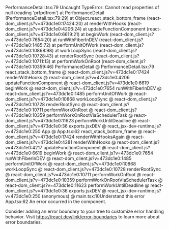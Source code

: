 PerformanceDetail.tsx:79 Uncaught TypeError: Cannot read properties of null (reading 'prfpdfrom')
    at PerformanceDetail (PerformanceDetail.tsx:79:29)
    at Object.react_stack_bottom_frame (react-dom_client.js?v=473dc1e0:17424:20)
    at renderWithHooks (react-dom_client.js?v=473dc1e0:4206:24)
    at updateFunctionComponent (react-dom_client.js?v=473dc1e0:6619:21)
    at beginWork (react-dom_client.js?v=473dc1e0:7654:20)
    at runWithFiberInDEV (react-dom_client.js?v=473dc1e0:1485:72)
    at performUnitOfWork (react-dom_client.js?v=473dc1e0:10868:98)
    at workLoopSync (react-dom_client.js?v=473dc1e0:10728:43)
    at renderRootSync (react-dom_client.js?v=473dc1e0:10711:13)
    at performWorkOnRoot (react-dom_client.js?v=473dc1e0:10359:46)
PerformanceDetail @ PerformanceDetail.tsx:79
react_stack_bottom_frame @ react-dom_client.js?v=473dc1e0:17424
renderWithHooks @ react-dom_client.js?v=473dc1e0:4206
updateFunctionComponent @ react-dom_client.js?v=473dc1e0:6619
beginWork @ react-dom_client.js?v=473dc1e0:7654
runWithFiberInDEV @ react-dom_client.js?v=473dc1e0:1485
performUnitOfWork @ react-dom_client.js?v=473dc1e0:10868
workLoopSync @ react-dom_client.js?v=473dc1e0:10728
renderRootSync @ react-dom_client.js?v=473dc1e0:10711
performWorkOnRoot @ react-dom_client.js?v=473dc1e0:10359
performWorkOnRootViaSchedulerTask @ react-dom_client.js?v=473dc1e0:11623
performWorkUntilDeadline @ react-dom_client.js?v=473dc1e0:36
<PerformanceDetail>
exports.jsxDEV @ react_jsx-dev-runtime.js?v=473dc1e0:250
App @ App.tsx:62
react_stack_bottom_frame @ react-dom_client.js?v=473dc1e0:17424
renderWithHooksAgain @ react-dom_client.js?v=473dc1e0:4281
renderWithHooks @ react-dom_client.js?v=473dc1e0:4217
updateFunctionComponent @ react-dom_client.js?v=473dc1e0:6619
beginWork @ react-dom_client.js?v=473dc1e0:7654
runWithFiberInDEV @ react-dom_client.js?v=473dc1e0:1485
performUnitOfWork @ react-dom_client.js?v=473dc1e0:10868
workLoopSync @ react-dom_client.js?v=473dc1e0:10728
renderRootSync @ react-dom_client.js?v=473dc1e0:10711
performWorkOnRoot @ react-dom_client.js?v=473dc1e0:10359
performWorkOnRootViaSchedulerTask @ react-dom_client.js?v=473dc1e0:11623
performWorkUntilDeadline @ react-dom_client.js?v=473dc1e0:36
<App>
exports.jsxDEV @ react_jsx-dev-runtime.js?v=473dc1e0:250
(anonymous) @ main.tsx:10Understand this error
App.tsx:62 An error occurred in the <PerformanceDetail> component.

Consider adding an error boundary to your tree to customize error handling behavior.
Visit https://react.dev/link/error-boundaries to learn more about error boundaries.